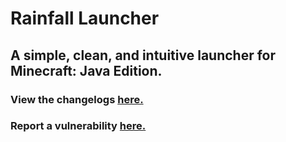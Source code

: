 # Rainfall Launcher
## A simple, clean, and intuitive launcher for Minecraft: Java Edition.

### View the changelogs [here.](https://rainfallmc.github.io/changelog/l)
### Report a vulnerability [here.](https://rainfallmc.github.io/policies/l/security)
